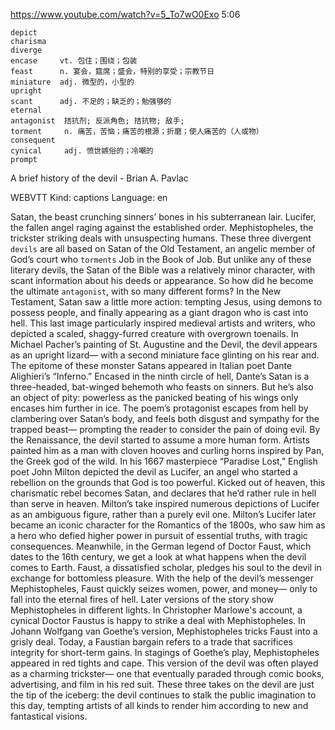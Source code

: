 https://www.youtube.com/watch?v=5_To7wO0Exo
5:06

```
depict  
charisma      
diverge  
encase     vt. 包住；围绕；包装
feast      n. 宴会，筵席；盛会，特别的享受；宗教节日
miniature  adj. 微型的，小型的
upright   
scant      adj. 不足的；缺乏的；勉强够的
eternal  
antagonist  拮抗剂; 反派角色; 拮抗物; 敌手;  
torment     n. 痛苦，苦恼；痛苦的根源；折磨；使人痛苦的（人或物）  
consequent  
cynical     adj. 愤世嫉俗的；冷嘲的  
prompt    
```

A brief history of the devil - Brian A. Pavlac 

WEBVTT Kind: captions Language: en 

Satan, the beast crunching sinners’ bones in his subterranean lair. Lucifer, the fallen angel raging against the established order. Mephistopheles, the trickster striking deals with unsuspecting humans. These three divergent `devils` are all based on Satan of the Old Testament, an angelic member of God’s court who `torments` Job in the Book of Job. But unlike any of these literary devils, the Satan of the Bible was a relatively minor character, with scant information about his deeds or appearance. So how did he become the ultimate `antagonist`, with so many different forms? In the New Testament, Satan saw a little more action: tempting Jesus, using demons to possess people, and finally appearing as a giant dragon who is cast into hell. This last image particularly inspired medieval artists and writers, who depicted a scaled, shaggy-furred creature with overgrown toenails. In Michael Pacher’s painting of St. Augustine and the Devil, the devil appears as an upright lizard— with a second miniature face glinting on his rear and. The epitome of these monster Satans appeared in Italian poet Dante Alighieri’s “Inferno.” Encased in the ninth circle of hell, Dante’s Satan is a three-headed, bat-winged behemoth who feasts on sinners. But he’s also an object of pity: powerless as the panicked beating of his wings only encases him further in ice. The poem’s protagonist escapes from hell by clambering over Satan’s body, and feels both disgust and sympathy for the trapped beast— prompting the reader to consider the pain of doing evil. By the Renaissance, the devil started to assume a more human form. Artists painted him as a man with cloven hooves and curling horns inspired by Pan, the Greek god of the wild. In his 1667 masterpiece “Paradise Lost,” English poet John Milton depicted the devil as Lucifer, an angel who started a rebellion on the grounds that God is too powerful. Kicked out of heaven, this charismatic rebel becomes Satan, and declares that he’d rather rule in hell than serve in heaven. Milton’s take inspired numerous depictions of Lucifer as an ambiguous figure, rather than a purely evil one. Milton’s Lucifer later became an iconic character for the Romantics of the 1800s, who saw him as a hero who defied higher power in pursuit of essential truths, with tragic consequences. Meanwhile, in the German legend of Doctor Faust, which dates to the 16th century, we get a look at what happens when the devil comes to Earth. Faust, a dissatisfied scholar, pledges his soul to the devil in exchange for bottomless pleasure. With the help of the devil’s messenger Mephistopheles, Faust quickly seizes women, power, and money— only to fall into the eternal fires of hell. Later versions of the story show Mephistopheles in different lights. In Christopher Marlowe's account, a cynical Doctor Faustus is happy to strike a deal with Mephistopheles. In Johann Wolfgang van Goethe’s version, Mephistopheles tricks Faust into a grisly deal. Today, a Faustian bargain refers to a trade that sacrifices integrity for short-term gains. In stagings of Goethe’s play, Mephistopheles appeared in red tights and cape. This version of the devil was often played as a charming trickster— one that eventually paraded through comic books, advertising, and film in his red suit. These three takes on the devil are just the tip of the iceberg: the devil continues to stalk the public imagination to this day, tempting artists of all kinds to render him according to new and fantastical visions. 